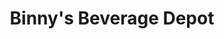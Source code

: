 ---
title: "Binny's Beverage Depot"
url: /chicago/binnys-beverage-depot-west-irving-park-road/
shop: Spirituosen
---